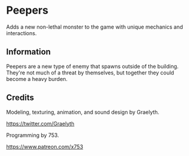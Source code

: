 # Peepers
Adds a new non-lethal monster to the game with unique mechanics and interactions.

## Information
Peepers are a new type of enemy that spawns outside of the building. They're not much of a threat by themselves, but together they could become a heavy burden.

## Credits
Modeling, texturing, animation, and sound design by Graelyth.

https://twitter.com/Graelyth

Programming by 753.

https://www.patreon.com/x753
